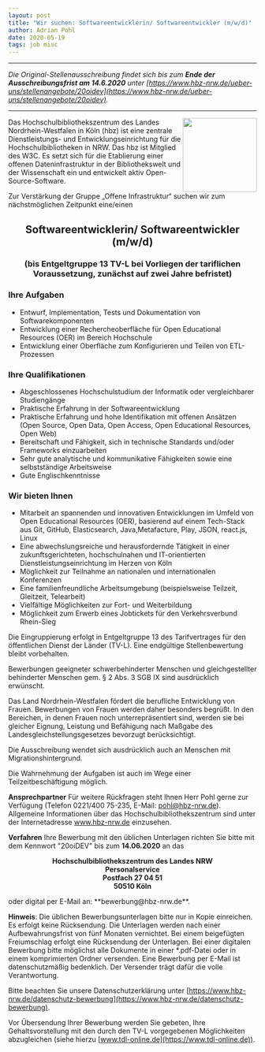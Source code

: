 ```yaml
---
layout: post
title: "Wir suchen: Softwareentwicklerin/ Softwareentwickler (m/w/d)"
author: Adrian Pohl
date: 2020-05-19
tags: job misc
---
```


---

*Die Original-Stellenausschreibung findet sich bis zum **Ende der Ausschreibungsfrist am 14.6.2020** unter [https://www.hbz-nrw.de/ueber-uns/stellenangebote/20oidev](https://www.hbz-nrw.de/ueber-uns/stellenangebote/20oidev).*

---

<img style="float: right; width:150px !important;" src="http://lobid.org/images/hbz.png">
Das Hochschulbibliothekszentrum des Landes Nordrhein-Westfalen in Köln (hbz) ist eine zentrale Dienstleistungs- und Entwicklungseinrichtung für die Hochschulbibliotheken in NRW. Das hbz ist Mitglied des W3C. Es setzt sich für die Etablierung einer offenen Dateninfrastruktur in der Bibliothekswelt und der Wissenschaft ein und entwickelt aktiv Open-Source-Software.

Zur Verstärkung der Gruppe „Offene Infrastruktur“ suchen wir zum nächstmöglichen Zeitpunkt eine/einen 

<h2 style="text-align: center;">Softwareentwicklerin/ Softwareentwickler (m/w/d)</h2>
<h3 style="text-align: center;">(bis Entgeltgruppe 13 TV-L bei Vorliegen der tariflichen Voraussetzung, zunächst auf zwei Jahre befristet)</h3>

### Ihre Aufgaben
- Entwurf, Implementation, Tests und Dokumentation von Softwarekomponenten
- Entwicklung einer Rechercheoberfläche für Open Educational Resources (OER) im Bereich Hochschule
- Entwicklung einer Oberfläche zum Konfigurieren und Teilen von ETL-Prozessen

### Ihre Qualifikationen
- Abgeschlossenes Hochschulstudium der Informatik oder vergleichbarer Studiengänge
- Praktische Erfahrung in der Softwareentwicklung
- Praktische Erfahrung und hohe Identifikation mit offenen Ansätzen (Open Source, Open Data, Open Access, Open Educational Resources, Open Web)
- Bereitschaft und Fähigkeit, sich in technische Standards und/oder Frameworks einzuarbeiten
- Sehr gute analytische und kommunikative Fähigkeiten sowie eine selbstständige Arbeitsweise
- Gute Englischkenntnisse

### Wir bieten Ihnen
- Mitarbeit an spannenden und innovativen Entwicklungen im Umfeld von Open Educational Resources (OER), basierend auf einem Tech-Stack aus Git, GitHub, Elasticsearch, Java,Metafacture, Play, JSON, react.js, Linux
- Eine abwechslungsreiche und herausfordernde Tätigkeit in einer zukunftsgerichteten, hochschulnahen und IT-orientierten Dienstleistungseinrichtung im Herzen von Köln
- Möglichkeit zur Teilnahme an nationalen und internationalen Konferenzen
- Eine familienfreundliche Arbeitsumgebung (beispielsweise Teilzeit, Gleitzeit, Telearbeit)
- Vielfältige Möglichkeiten zur Fort- und Weiterbildung
- Möglichkeit zum Erwerb eines Jobtickets für den Verkehrsverbund Rhein-Sieg

Die Eingruppierung erfolgt in Entgeltgruppe 13 des Tarifvertrages für den öffentlichen Dienst der Länder (TV-L). Eine endgültige Stellenbewertung bleibt vorbehalten.

Bewerbungen geeigneter schwerbehinderter Menschen und gleichgestellter behinderter Menschen gem. § 2 Abs. 3 SGB IX sind ausdrücklich erwünscht.

Das Land Nordrhein-Westfalen fördert die berufliche Entwicklung von Frauen. Bewerbungen von Frauen werden daher besonders begrüßt. In den Bereichen, in denen Frauen noch unterrepräsentiert sind, werden sie bei gleicher Eignung, Leistung und Befähigung nach Maßgabe des Landesgleichstellungsgesetzes bevorzugt berücksichtigt.

Die Ausschreibung wendet sich ausdrücklich auch an Menschen mit Migrationshintergrund.

Die Wahrnehmung der Aufgaben ist auch im Wege einer Teilzeitbeschäftigung möglich. 

**Ansprechpartner**
Für weitere Rückfragen steht Ihnen Herr Pohl gerne zur Verfügung (Telefon 0221/400 75-235, E-Mail: pohl@hbz-nrw.de). Allgemeine Informationen über das Hochschulbibliothekszentrum sind unter der Internetadresse www.hbz-nrw.de einzusehen.

**Verfahren**
Ihre Bewerbung mit den üblichen Unterlagen richten Sie bitte mit dem Kennwort "20oiDEV" bis zum **14.06.2020** an das

<p style="text-align:center;">
    <b>
Hochschulbibliothekszentrum des Landes NRW<br />
Personalservice<br />
Postfach 27 04 51<br />
50510 Köln
    </b>
</p>
oder digital per E-Mail an: **bewerbung@hbz-nrw.de**.

**Hinweis**: Die üblichen Bewerbungsunterlagen bitte nur in Kopie einreichen. Es erfolgt keine Rücksendung. Die Unterlagen werden nach einer Aufbewahrungsfrist von fünf Monaten vernichtet. Bei einem beigefügten Freiumschlag erfolgt eine Rücksendung der Unterlagen. Bei einer digitalen Bewerbung bitte möglichst alle Dokumente in einer *.pdf-Datei oder in einem komprimierten Ordner versenden. Eine Bewerbung per E-Mail ist datenschutzmäßig bedenklich. Der Versender trägt dafür die volle Verantwortung.

Bitte beachten Sie unsere Datenschutzerklärung unter [https://www.hbz-nrw.de/datenschutz-bewerbung](https://www.hbz-nrw.de/datenschutz-bewerbung).

Vor Übersendung Ihrer Bewerbung werden Sie gebeten, Ihre Gehaltsvorstellung mit den durch den TV-L vorgegebenen Möglichkeiten abzugleichen (siehe hierzu [www.tdl-online.de](https://www.tdl-online.de)).
